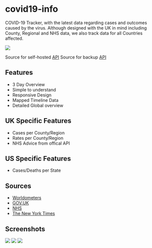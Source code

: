 # covid19-info
COVID-19 Tracker, with the latest data regarding cases and outcomes caused by the virus. Although designed with the UK in mind including County, Regional and NHS data, we also track data for all Countries affected.

![](https://joelduncan.io/content/images/2020/04/image-7.png)

Source for self-hosted [API](https://github.com/Slethen/covidAPI)
Source for backup [API](https://github.com/NovelCOVID/API)

## Features
* 3 Day Overview
* Simple to understand
* Responsive Design
* Mapped Timeline Data
* Detailed Global overview

## UK Specific Features
* Cases per County/Region
* Rates per County/Region
* NHS Advice from offical API

## US Specific Features
* Cases/Deaths per State

## Sources
* [Worldometers](https://www.worldometers.info/)
* [GOV.UK](https://coronavirus.data.gov.uk/)
* [NHS](https://developer.api.nhs.uk/coronavirus/api)
* [The New York Times](https://github.com/nytimes/covid-19-data/blob/master/us-states.csv)

## Screenshots
![](https://joelduncan.io/content/images/2020/06/COVID-19-Counties.png)
![](https://joelduncan.io/content/images/2020/04/image-3.png)
![](https://joelduncan.io/content/images/2020/06/COVID-19-Global-Overview.png)
